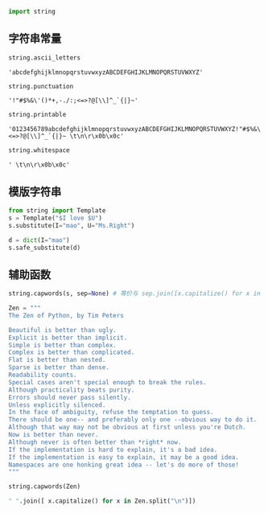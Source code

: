 ```python
import string
```

## 字符串常量


```python
string.ascii_letters
```




    'abcdefghijklmnopqrstuvwxyzABCDEFGHIJKLMNOPQRSTUVWXYZ'




```python
string.punctuation
```




    '!"#$%&\'()*+,-./:;<=>?@[\\]^_`{|}~'




```python
string.printable
```




    '0123456789abcdefghijklmnopqrstuvwxyzABCDEFGHIJKLMNOPQRSTUVWXYZ!"#$%&\'()*+,-./:;<=>?@[\\]^_`{|}~ \t\n\r\x0b\x0c'




```python
string.whitespace
```




    ' \t\n\r\x0b\x0c'



## 模版字符串


```python
from string import Template
s = Template("$I love $U")
s.substitute(I="mao", U="Ms.Right")
```


```python
d = dict(I="mao")
s.safe_substitute(d)
```

## 辅助函数
```python
string.capwords(s, sep=None) # 等价与 sep.join([x.capitalize() for x in str.split()])
```


```python
Zen = """
The Zen of Python, by Tim Peters

Beautiful is better than ugly.
Explicit is better than implicit.
Simple is better than complex.
Complex is better than complicated.
Flat is better than nested.
Sparse is better than dense.
Readability counts.
Special cases aren't special enough to break the rules.
Although practicality beats purity.
Errors should never pass silently.
Unless explicitly silenced.
In the face of ambiguity, refuse the temptation to guess.
There should be one-- and preferably only one --obvious way to do it.
Although that way may not be obvious at first unless you're Dutch.
Now is better than never.
Although never is often better than *right* now.
If the implementation is hard to explain, it's a bad idea.
If the implementation is easy to explain, it may be a good idea.
Namespaces are one honking great idea -- let's do more of those!
"""
```


```python
string.capwords(Zen)
```


```python
" ".join([ x.capitalize() for x in Zen.split("\n")])
```


```python

```
